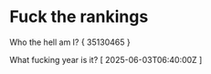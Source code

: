 # Fuck the rankings

Who the hell am I?
{ 35130465 }

What fucking year is it?
[ 2025-06-03T06:40:00Z ]

